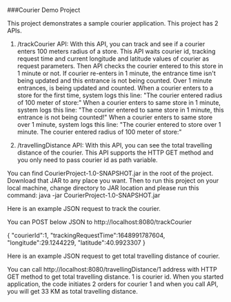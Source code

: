 ###Courier Demo Project 

This project demonstrates a sample courier application. This project has 2 APIs.

1. /trackCourier API:
With this API, you can track and see if a courier enters 100 meters radius of a store.
This API waits courier id, tracking request time and current longitude and latitude values of courier as request parameters. 
Then API checks the courier entered to this store in 1 minute or not. If courier re-enters in 1 minute, 
the entrance time isn't being updated and this entrance is not being counted. Over 1 minute entrances, is being updated and counted.
When a courier enters to a store for the first time, system logs this line: "The courier <courierId> entered radius of 100 meter of store:<storeName>"
When a courier enters to same store in 1 minute, system logs this line: "The courier entered to same store in 1 minute, this entrance is not being counted!"
When a courier enters to same store over 1 minute, system logs this line: "The courier entered to store over 1 minute. The courier <courierId> entered radius of 100 meter of store:<storeName>"

2. /travellingDistance API:
With this API, you can see the total travelling distance of the courier. This API supports the HTTP GET method and you only need to pass courier id as path variable.

You can find CourierProject-1.0-SNAPSHOT.jar in the root of the project. Download that JAR to any place you want.
Then to run this project on your local machine, change directory to JAR location and
please run this command: java -jar CourierProject-1.0-SNAPSHOT.jar

Here is an example JSON request to track the courier. 

You can POST below JSON to http://localhost:8080/trackCourier

{
    "courierId":1,
    "trackingRequestTime":1648991787604,
    "longitude":29.1244229,
    "latitude":40.9923307
}

Here is an example JSON request to get total travelling distance of courier. 

You can call http://localhost:8080/travellingDistance/1 address with HTTP GET method  to get total travelling distance. 1 is courier id. When you started application, the code
initiates 2 orders for courier 1 and when you call API, you will get 33 KM as total travelling distance. 



